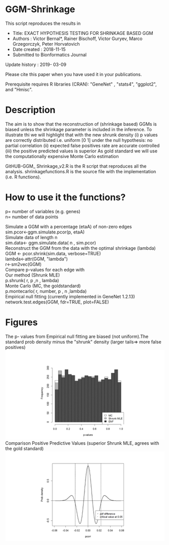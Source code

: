 # GGM-Shrinkage
This script reproduces the results in 
  * Title: EXACT HYPOTHESIS TESTING FOR SHRINKAGE BASED GGM 
  * Authors            : Victor Bernal*, Rainer Bischoff, Victor Guryev, Marco Grzegorczyk, Peter Horvatovich
  * Date created      : 2018-11-15
  * Submitted to Bionformatics Journal

Update history : 2019- 03-09

Please cite this paper when you have used it in your publications. 

Prerequisite 
requires R libraries (CRAN): "GeneNet" , "stats4", "ggplot2", and "Hmisc".

# Description
 The aim is to show that the reconstruction of (shrinkage based) GGMs is biased
 unless the shrinkage parameter is included in the inference. 
 To illustrate thi we will highlight that with the new shrunk density 
 (i) p values are correctly distributed i.e. uniform [0 1] under the null hypothesis: no partial correlation
 (ii) expected false positives rate are accurate controlled
 (iii) the positive predicted values is superior
 As gold standard we will use the computationally expensive Monte Carlo estimation 

GitHUB-GGM_ Shrinkage_v2.R is the R script that reproduces all the analysis.
shrinkagefunctions.R is the source file with the implementation (i.e. R functions).

# How to use it the functions?
p= number of variables (e.g. genes)   
n= number of data points 

Simulate a GGM with a percentage (etaA) of non-zero edges  
    sim.pcor<-ggm.simulate.pcor(p, etaA)  
    Simulate data of length n   
    sim.data<- ggm.simulate.data( n , sim.pcor)   
Reconstruct the GGM from the data with the optimal shrinkage (lambda)  
    GGM <- pcor.shrink(sim.data, verbose=TRUE)   
    lambda<-attr(GGM, "lambda")   
    r<-sm2vec(GGM)  
Compare p-values for each edge with   
Our method (Shrunk MLE)  
    p.shrunk( r, p ,n , lambda)  
Monte Carlo (MC, the goldstandard)     
    p.montecarlo( r, number, p , n ,lambda)  
Empirical null fitting (currently implemented in GeneNet 1.2.13)  
    network.test.edges(GGM, fdr=TRUE, plot=FALSE)  

# Figures
The p- values from Empirical null fitting are biased (not uniform).The standard prob density minus the "shrunk" density (larger tails=> more false positives) 
![Histogram of p values and difference of densities](Slide1.PNG)
Comparison Positive Predictive Values  (superior Shrunk MLE, agrees with the gold standard) 
![PPV](Slide2.PNG)
